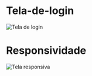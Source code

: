 # Tela-de-login
![Tela de login](https://github.com/gabrielalmeida-santos/Tela-de-login/blob/main/Apresenta%C3%A7%C3%A3o.gif)

# Responsividade

![Tela responsiva](https://github.com/gabrielalmeida-santos/Tela-de-login/blob/main/Responsividade.gif)
